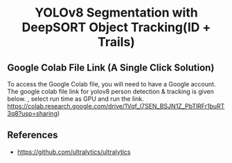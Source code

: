 <H1 align="center">
YOLOv8 Segmentation with DeepSORT Object Tracking(ID + Trails) </H1>

## Google Colab File Link (A Single Click Solution)
To access the Google Colab file, you will need to have a Google account. The google colab file link for yolov8 person detection & tracking is given below.
, select run time as GPU and run the link. 
https://colab.research.google.com/drive/1Vqf_l7SEN_BSJN1Z_PbTlRFr1buRT3q8?usp=sharing)




## References
- https://github.com/ultralytics/ultralytics

